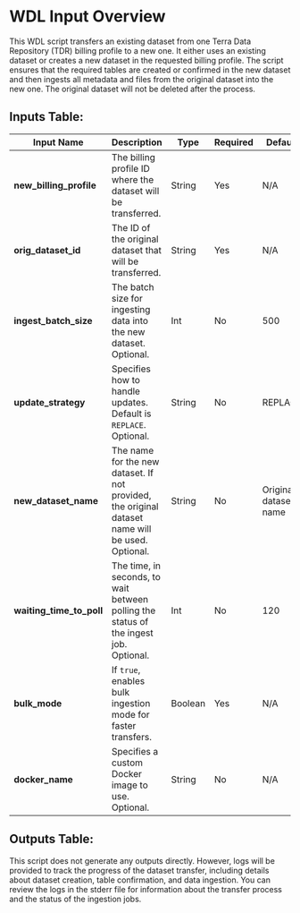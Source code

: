 # WDL Input Overview

This WDL script transfers an existing dataset from one Terra Data Repository (TDR) billing profile to a new one. It either uses an existing dataset or creates a new dataset in the requested billing profile. The script ensures that the required tables are created or confirmed in the new dataset and then ingests all metadata and files from the original dataset into the new one. The original dataset will not be deleted after the process.

## Inputs Table:
| Input Name               | Description                                                                                                  | Type     | Required | Default                                                                                     |
|--------------------------|--------------------------------------------------------------------------------------------------------------|----------|----------|---------------------------------------------------------------------------------------------|
| **new_billing_profile**   | The billing profile ID where the dataset will be transferred.                                                 | String   | Yes      | N/A                                                                                         |
| **orig_dataset_id**       | The ID of the original dataset that will be transferred.                                                     | String   | Yes      | N/A                                                                                         |
| **ingest_batch_size**     | The batch size for ingesting data into the new dataset. Optional.                                            | Int      | No       | 500                                                                                         |
| **update_strategy**       | Specifies how to handle updates. Default is `REPLACE`. Optional.                                              | String   | No       | REPLACE                                                                                     |
| **new_dataset_name**      | The name for the new dataset. If not provided, the original dataset name will be used. Optional.              | String   | No       | Original dataset name                                                                       |
| **waiting_time_to_poll**  | The time, in seconds, to wait between polling the status of the ingest job. Optional.                         | Int      | No       | 120                                                                                         |
| **bulk_mode**             | If `true`, enables bulk ingestion mode for faster transfers.                                                  | Boolean  | Yes      | N/A                                                                                         |
| **docker_name**           | Specifies a custom Docker image to use. Optional.                                                            | String   | No       | N/A                                                                                         |

## Outputs Table:
This script does not generate any outputs directly. However, logs will be provided to track the progress of the dataset transfer, including details about dataset creation, table confirmation, and data ingestion. You can review the logs in the stderr file for information about the transfer process and the status of the ingestion jobs.
